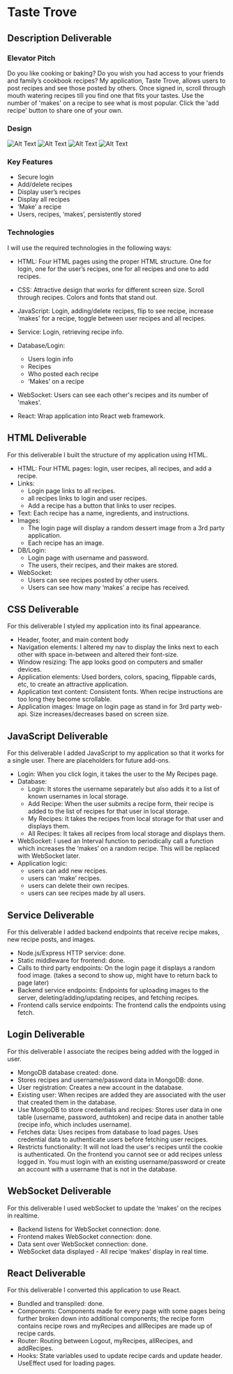 # Taste Trove #
## Description Deliverable ##

### Elevator Pitch ###

Do you like cooking or baking? Do you wish you had access to your friends and family’s cookbook recipes? My application, Taste Trove, allows users to post recipes and see those posted by others. Once signed in, scroll through mouth watering recipes till you find one that fits your tastes. Use the number of 'makes' on a recipe to see what is most popular. Click the 'add recipe' button to share one of your own.

### Design ###
![Alt Text](bp/login.png)
![Alt Text](bp/add_recipe.png)
![Alt Text](bp/all_recipes.png)
![Alt Text](bp/flip.png)

### Key Features ###
- Secure login
- Add/delete recipes
- Display user’s recipes
- Display all recipes
- ‘Make’ a recipe
- Users, recipes, ‘makes’, persistently stored

### Technologies ###
I will use the required technologies in the following ways:

- HTML: Four HTML pages using the proper HTML structure. One for login, one for the user’s recipes, one for all recipes and one to add recipes.

- CSS: Attractive design that works for different screen size. Scroll through recipes. Colors and fonts that stand out.

- JavaScript: Login, adding/delete recipes, flip to see recipe, increase 'makes' for a recipe, toggle between user recipes and all recipes.

- Service: Login, retrieving recipe info.
  
- Database/Login:
  - Users login info
  - Recipes
  - Who posted each recipe
  - ‘Makes’ on a recipe

- WebSocket: Users can see each other's recipes and its number of 'makes'.

- React: Wrap application into React web framework.

## HTML Deliverable ##
For this deliverable I built the structure of my application using HTML.

- HTML: Four HTML pages: login, user recipes, all recipes, and add a recipe.
- Links: 
  - Login page links to all recipes.
  - all recipes links to login and user recipes.
  - Add a recipe has a button that links to user recipes.
- Text: Each recipe has a name, ingredients, and instructions.
- Images:
  - The login page will display a random dessert image from a 3rd party application.
  - Each recipe has an image.
- DB/Login:
  - Login page with username and password.
  - The users, their recipes, and their makes are stored.
- WebSocket:
  - Users can see recipes posted by other users.
  - Users can see how many ‘makes’ a recipe has received.

## CSS Deliverable ##
For this deliverable I styled my application into its final appearance.

- Header, footer, and main content body
- Navigation elements: I altered my nav to display the links next to each other with space in-between and altered their font-size.
- Window resizing: The app looks good on computers and smaller devices.
- Application elements: Used borders, colors, spacing, flippable cards, etc, to create an attractive application.
- Application text content: Consistent fonts. When recipe instructions are too long they become scrollable.
- Application images: Image on login page as stand in for 3rd party web-api. Size increases/decreases based on screen size.

## JavaScript Deliverable ##
For this deliverable I added JavaScript to my application so that it works for a single user. There are placeholders for future add-ons.

- Login: When you click login, it takes the user to the My Recipes page.
- Database:
  - Login: It stores the username separately but also adds it to a list of known usernames in local storage.
  - Add Recipe: When the user submits a recipe form, their recipe is added to the list of recipes for that user in local storage.
  - My Recipes: It takes the recipes from local storage for that user and displays them.
  - All Recipes: It takes all recipes from local storage and displays them.
- WebSocket: I used an Interval function to periodically call a function which increases the ‘makes’ on a random recipe. This will be replaced with WebSocket later.
- Application logic:
  - users can add new recipes.
  - users can ‘make’ recipes.
  - users can delete their own recipes.
  - users can see recipes made by all users.
 
## Service Deliverable ##
For this deliverable I added backend endpoints that receive recipe makes, new recipe posts, and images.

- Node.js/Express HTTP service: done.
- Static middleware for frontend: done.
- Calls to third party endpoints: On the login page it displays a random food image. (takes a second to show up, might have to return back to page later)
- Backend service endpoints: Endpoints for uploading images to the server, deleting/adding/updating recipes, and fetching recipes.
- Frontend calls service endpoints: The frontend calls the endpoints using fetch.

## Login Deliverable ##
For this deliverable I associate the recipes being added with the logged in user.

- MongoDB database created: done.
- Stores recipes and username/password data in MongoDB: done.
- User registration: Creates a new account in the database.
- Existing user: When recipes are added they are associated with the user that created them in the database.
- Use MongoDB to store credentials and recipes: Stores user data in one table (username, password, authtoken) and recipe data in another table (recipe info, which includes username).
- Fetches data: Uses recipes from database to load pages. Uses credential data to authenticate users before fetching user recipes.
- Restricts functionality: It will not load the user's recipes until the cookie is authenticated. On the frontend you cannot see or add recipes unless logged in. You must login with an existing username/password or create an account with a username that is not in the database.

## WebSocket Deliverable ##
For this deliverable I used webSocket to update the ‘makes’ on the recipes in realtime.
- Backend listens for WebSocket connection: done.
- Frontend makes WebSocket connection: done.
- Data sent over WebSocket connection: done.
- WebSocket data displayed - All recipe ‘makes’ display in real time.

## React Deliverable ##
For this deliverable I converted this application to use React.
- Bundled and transpiled: done.
- Components: Components made for every page with some pages being further broken down into additional components; the recipe form contains recipe rows and myRecipes and allRecipes are made up of recipe cards. 
- Router: Routing between Logout, myRecipes, allRecipes, and addRecipes.
- Hooks: State variables used to update recipe cards and update header. UseEffect used for loading pages.



